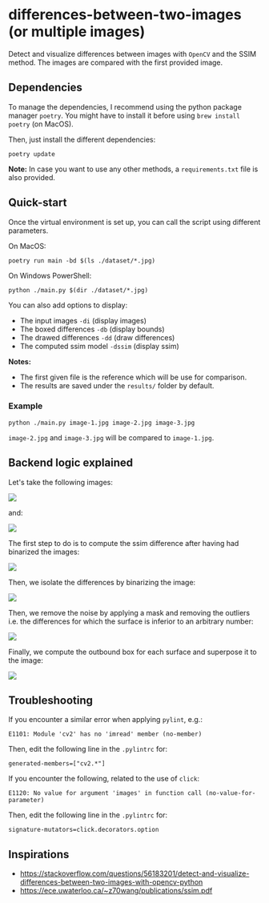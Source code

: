 # differences-between-two-images (or multiple images)
Detect and visualize differences between images with `OpenCV` and the SSIM method. The images are compared with the first provided image.

## Dependencies

To manage the dependencies, I recommend using the python package manager `poetry`. You might have to install it before using `brew install poetry` (on MacOS).

Then, just install the different dependencies:

    poetry update

**Note:** In case you want to use any other methods, a `requirements.txt` file is also provided.

## Quick-start

Once the virtual environment is set up, you can call the script using different parameters.

On MacOS:

    poetry run main -bd $(ls ./dataset/*.jpg)

On Windows PowerShell:

    python ./main.py $(dir ./dataset/*.jpg)

You can also add options to display:
- The input images `-di` (display images)
- The boxed differences `-db` (display bounds)
- The drawed differences `-dd` (draw differences)
- The computed ssim model `-dssim` (display ssim)

**Notes:**
* The first given file is the reference which will be use for comparison.
* The results are saved under the `results/` folder by default.

### Example

    python ./main.py image-1.jpg image-2.jpg image-3.jpg

`image-2.jpg` and `image-3.jpg` will be compared to `image-1.jpg`.

## Backend logic explained

Let's take the following images:

![](sprites/image-1.jpg)

and:

![](sprites/image-2.jpg)

The first step to do is to compute the ssim difference after having had binarized the images:

![](sprites/ssim.jpg)

Then, we isolate the differences by binarizing the image:

![](sprites/differences.jpg)

Then, we remove the noise by applying a mask and removing the outliers i.e. the differences for which the surface is inferior to an arbitrary number:

![](sprites/mask.jpg)

Finally, we compute the outbound box for each surface and superpose it to the image:

![](sprites/boxed.jpg)

## Troubleshooting

If you encounter a similar error when applying `pylint`, e.g.:

    E1101: Module 'cv2' has no 'imread' member (no-member)

Then, edit the following line in the `.pylintrc` for:

    generated-members=["cv2.*"]

If you encounter the following, related to the use of `click`:

    E1120: No value for argument 'images' in function call (no-value-for-parameter)

Then, edit the following line in the `.pylintrc` for:

    signature-mutators=click.decorators.option

## Inspirations
- https://stackoverflow.com/questions/56183201/detect-and-visualize-differences-between-two-images-with-opencv-python
- https://ece.uwaterloo.ca/~z70wang/publications/ssim.pdf
